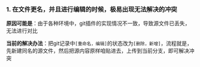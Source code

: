 ### 1. 在文件更名，并且进行编辑的时候，极易出现无法解决的冲突

**原因可能是**：由于各种环境中，git插件的实现情况不一致，导致源文件已丢失，无法进行对比

**当前的解决办法**：把git记录中`[重命名，编辑]`的状态改为`[删除，新增]`，流程就是，先新建同名的源文件，然后把源内容原样咱贴进去，上传到当前分支，即可解决冲突




